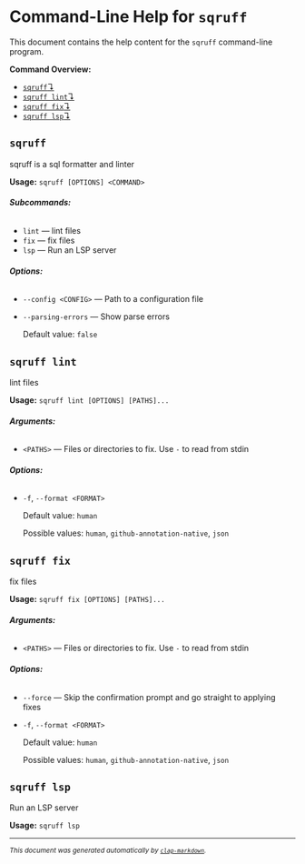 # Command-Line Help for `sqruff`

This document contains the help content for the `sqruff` command-line program.

**Command Overview:**

* [`sqruff`↴](#sqruff)
* [`sqruff lint`↴](#sqruff-lint)
* [`sqruff fix`↴](#sqruff-fix)
* [`sqruff lsp`↴](#sqruff-lsp)

## `sqruff`

sqruff is a sql formatter and linter

**Usage:** `sqruff [OPTIONS] <COMMAND>`

###### **Subcommands:**

* `lint` — lint files
* `fix` — fix files
* `lsp` — Run an LSP server

###### **Options:**

* `--config <CONFIG>` — Path to a configuration file
* `--parsing-errors` — Show parse errors

  Default value: `false`



## `sqruff lint`

lint files

**Usage:** `sqruff lint [OPTIONS] [PATHS]...`

###### **Arguments:**

* `<PATHS>` — Files or directories to fix. Use `-` to read from stdin

###### **Options:**

* `-f`, `--format <FORMAT>`

  Default value: `human`

  Possible values: `human`, `github-annotation-native`, `json`




## `sqruff fix`

fix files

**Usage:** `sqruff fix [OPTIONS] [PATHS]...`

###### **Arguments:**

* `<PATHS>` — Files or directories to fix. Use `-` to read from stdin

###### **Options:**

* `--force` — Skip the confirmation prompt and go straight to applying fixes
* `-f`, `--format <FORMAT>`

  Default value: `human`

  Possible values: `human`, `github-annotation-native`, `json`




## `sqruff lsp`

Run an LSP server

**Usage:** `sqruff lsp`



<hr/>

<small><i>
    This document was generated automatically by
    <a href="https://crates.io/crates/clap-markdown"><code>clap-markdown</code></a>.
</i></small>
